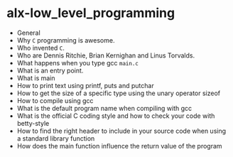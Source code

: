 # alx-low_level_programming
- General
- Why `C` programming is awesome.
- Who invented `C`.
- Who are Dennis Ritchie, Brian Kernighan and Linus Torvalds.
- What happens when you type gcc `main.c`
- What is an entry point.
- What is main
- How to print text using printf, puts and putchar
- How to get the size of a specific type using the unary operator sizeof
- How to compile using gcc
- What is the default program name when compiling with gcc
- What is the official C coding style and how to check your code with betty-style
- How to find the right header to include in your source code when using a standard library function
- How does the main function influence the return value of the program
